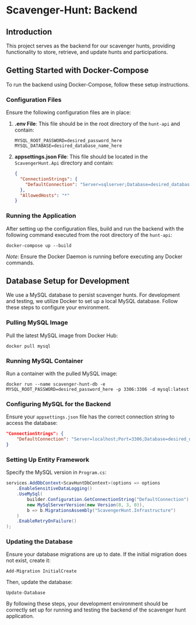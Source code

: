 # Scavenger-Hunt: Backend

## Introduction

This project serves as the backend for our scavenger hunts, providing functionality to store, retrieve, and update hunts and participations.

## Getting Started with Docker-Compose

To run the backend using Docker-Compose, follow these setup instructions.

### Configuration Files

Ensure the following configuration files are in place:

1. **.env File**: This file should be in the root directory of the `hunt-api` and contain:

    ```shell
    MYSQL_ROOT_PASSWORD=desired_password_here
    MYSQL_DATABASE=desired_database_name_here
    ```

2. **appsettings.json File**: This file should be located in the `ScavengerHunt.Api` directory and contain:

    ```json
    {
      "ConnectionStrings": {
        "DefaultConnection": "Server=sqlserver;Database=desired_database_name_here;User=root;Password=desired_password_here"
      },
      "AllowedHosts": "*"
    }
    ```

### Running the Application

After setting up the configuration files, build and run the backend with the following command executed from the root directory of the `hunt-api`:

```shell
docker-compose up --build
```

_Note_: Ensure the Docker Daemon is running before executing any Docker commands.

## Database Setup for Development

We use a MySQL database to persist scavenger hunts. For development and testing, we utilize Docker to set up a local MySQL database. Follow these steps to configure your environment.

### Pulling MySQL Image

Pull the latest MySQL image from Docker Hub:

```shell
docker pull mysql
```

### Running MySQL Container

Run a container with the pulled MySQL image:

```shell
docker run --name scavenger-hunt-db -e MYSQL_ROOT_PASSWORD=desired_password_here -p 3306:3306 -d mysql:latest
```

### Configuring MySQL for the Backend

Ensure your `appsettings.json` file has the correct connection string to access the database:

```json
"ConnectionStrings": {
    "DefaultConnection": "Server=localhost;Port=3306;Database=desired_database_name_here;User=root;Password=desired_password_here"
}
```

### Setting Up Entity Framework

Specify the MySQL version in `Program.cs`:

```csharp
services.AddDbContext<ScavHuntDbContext>(options => options
    .EnableSensitiveDataLogging()
    .UseMySql(
        builder.Configuration.GetConnectionString("DefaultConnection") ?? throw new Exception("Connection string 'DefaultConnection' not found."),
        new MySqlServerVersion(new Version(8, 3, 0)), 
        b => b.MigrationsAssembly("ScavengerHunt.Infrastructure")
    )
    .EnableRetryOnFailure()
);
```

### Updating the Database

Ensure your database migrations are up to date. If the initial migration does not exist, create it:

```shell
Add-Migration InitialCreate
```

Then, update the database:

```shell
Update-Database
```

By following these steps, your development environment should be correctly set up for running and testing the backend of the scavenger hunt application.